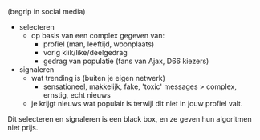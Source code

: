 (begrip in social media)

- selecteren
	- op basis van een complex gegeven van:
		- profiel (man, leeftijd, woonplaats)
		- vorig klik/like/deelgedrag
		- gedrag van populatie (fans van Ajax, D66 kiezers)
- signaleren
	- wat trending is (buiten je eigen netwerk)
		- sensationeel, makkelijk, fake, 'toxic' messages > complex, ernstig, echt nieuws
	- je krijgt nieuws wat populair is terwijl dit niet in jouw profiel valt.

Dit selecteren en signaleren is een black box, en ze geven hun algoritmen niet prijs.

